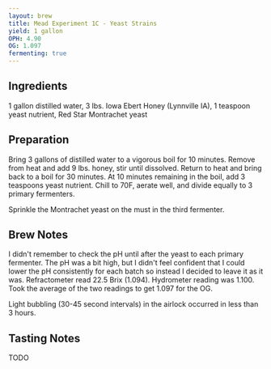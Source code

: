 ```yaml
---
layout: brew
title: Mead Experiment 1C - Yeast Strains
yield: 1 gallon
OPH: 4.90
OG: 1.097
fermenting: true
---
```


## Ingredients
1 gallon distilled water, 3 lbs. Iowa Ebert Honey (Lynnville IA), 1 teaspoon yeast nutrient, Red Star Montrachet yeast

## Preparation
Bring 3 gallons of distilled water to a vigorous boil for 10 minutes.  Remove from heat and add 9 lbs. honey, stir until dissolved.  Return to heat and bring back to a boil for 30 minutes.  At 10 minutes remaining in the boil, add 3 teaspoons yeast nutrient.  Chill to 70F, aerate well, and divide equally to 3 primary fermenters.  

Sprinkle the Montrachet yeast on the must in the third fermenter.

## Brew Notes
I didn't remember to check the pH until after the yeast to each primary fermenter.  The pH was a bit high, but I didn't feel confident that I could lower the pH consistently for each batch so instead I decided to leave it as it was. Refractometer read 22.5 Brix (1.094). Hydrometer reading was 1.100.  Took the average of the two readings to get 1.097 for the OG.

Light bubbling (30-45 second intervals) in the airlock occurred in less than 3 hours.

## Tasting Notes
TODO